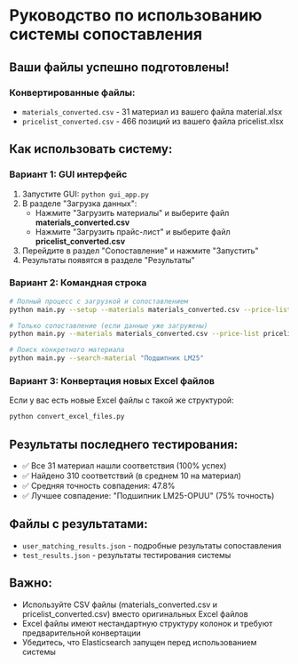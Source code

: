 # Руководство по использованию системы сопоставления

## Ваши файлы успешно подготовлены!

### Конвертированные файлы:
- `materials_converted.csv` - 31 материал из вашего файла material.xlsx
- `pricelist_converted.csv` - 466 позиций из вашего файла pricelist.xlsx

## Как использовать систему:

### Вариант 1: GUI интерфейс
1. Запустите GUI: `python gui_app.py`
2. В разделе "Загрузка данных":
   - Нажмите "Загрузить материалы" и выберите файл **materials_converted.csv**
   - Нажмите "Загрузить прайс-лист" и выберите файл **pricelist_converted.csv**
3. Перейдите в раздел "Сопоставление" и нажмите "Запустить"
4. Результаты появятся в разделе "Результаты"

### Вариант 2: Командная строка
```bash
# Полный процесс с загрузкой и сопоставлением
python main.py --setup --materials materials_converted.csv --price-list pricelist_converted.csv --output results.json

# Только сопоставление (если данные уже загружены)
python main.py --materials materials_converted.csv --price-list pricelist_converted.csv --output results.json

# Поиск конкретного материала
python main.py --search-material "Подшипник LM25"
```

### Вариант 3: Конвертация новых Excel файлов
Если у вас есть новые Excel файлы с такой же структурой:
```bash
python convert_excel_files.py
```

## Результаты последнего тестирования:
- ✅ Все 31 материал нашли соответствия (100% успех)
- ✅ Найдено 310 соответствий (в среднем 10 на материал)
- ✅ Средняя точность совпадения: 47.8%
- ✅ Лучшее совпадение: "Подшипник LM25-OPUU" (75% точность)

## Файлы с результатами:
- `user_matching_results.json` - подробные результаты сопоставления
- `test_results.json` - результаты тестирования системы

## Важно:
- Используйте CSV файлы (materials_converted.csv и pricelist_converted.csv) вместо оригинальных Excel файлов
- Excel файлы имеют нестандартную структуру колонок и требуют предварительной конвертации
- Убедитесь, что Elasticsearch запущен перед использованием системы